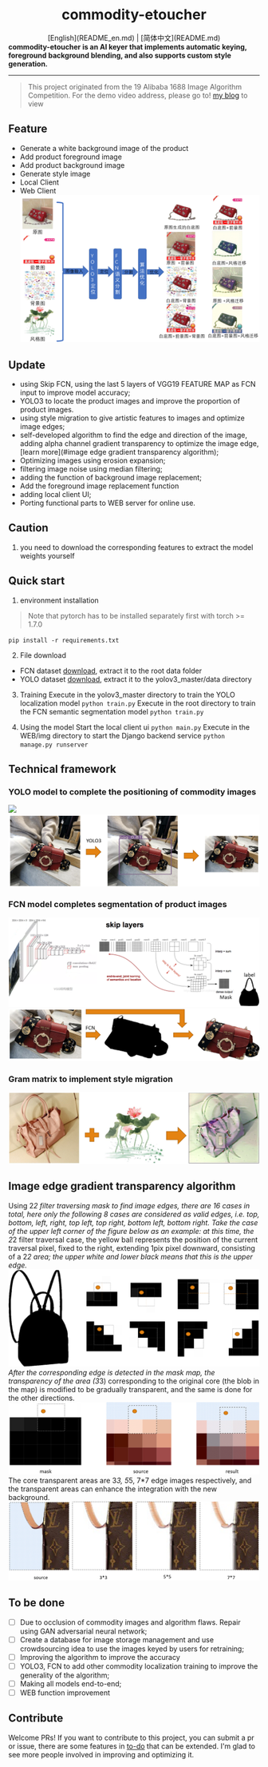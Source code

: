 <div align="center">
<h1>commodity-etoucher</h1>
[English](README_en.md) | [简体中文](README.md)
</div>
<strong>commodity-etoucher is an AI keyer that implements automatic keying, foreground background blending, and also supports custom style generation.</strong>

<hr>

> This project originated from the 19 Alibaba 1688 Image Algorithm Competition. For the demo video address, please go to! [my blog](http://img.cmlt.fun/article/fcn演示.mp4) to view

## Feature
- Generate a white background image of the product
- Add product foreground image
- Add product background image
- Generate style image
- Local Client
- Web Client
![](readme.assets/20230617144416.png)

## Update
- using Skip FCN, using the last 5 layers of VGG19 FEATURE MAP as FCN input to improve model accuracy;
- YOLO3 to locate the product images and improve the proportion of product images.
- using style migration to give artistic features to images and optimize image edges;
- self-developed algorithm to find the edge and direction of the image, adding alpha channel gradient transparency to optimize the image edge, [learn more](#image edge gradient transparency algorithm);
- Optimizing images using erosion expansion;
- filtering image noise using median filtering;
- adding the function of background image replacement;
- Add the foreground image replacement function
- adding local client UI;
- Porting functional parts to WEB server for online use.


## Caution
1. you need to download the corresponding features to extract the model weights yourself

## Quick start

1. environment installation
> Note that pytorch has to be installed separately first with torch >= 1.7.0

`pip install -r requirements.txt`

2. File download
- FCN dataset [download](http://img.cmlt.fun/article/fcnbagdata.zip), extract it to the root data folder
- YOLO dataset [download](http://img.cmlt.fun/article/yolobagdata.zip), extract it to the yolov3_master/data directory
3. Training
Execute in the yolov3_master directory to train the YOLO localization model
`python train.py`
Execute in the root directory to train the FCN semantic segmentation model
`python train.py`

4. Using the model
Start the local client ui
`python main.py`
Execute in the WEB/img directory to start the Django backend service
`python manage.py runserver`

## Technical framework
### YOLO model to complete the positioning of commodity images
![](http://img.cmlt.fun/article/20230617151406.png)
![](readme.assets/20230617151429.png)

### FCN model completes segmentation of product images
![](readme.assets/20230617151742.png)
![](readme.assets/20230617151812.png)

### Gram matrix to implement style migration
![](readme.assets/20230617151855.png)

## Image edge gradient transparency algorithm
Using 2*2 filter traversing mask to find image edges, there are 16 cases in total, here only the following 8 cases are considered as valid edges, i.e. top, bottom, left, right, top left, top right, bottom left, bottom right. Take the case of the upper left corner of the figure below as an example: at this time, the 2*2 filter traversal case, the yellow ball represents the position of the current traversal pixel, fixed to the right, extending 1pix pixel downward, consisting of a 2*2 area; the upper white and lower black means that this is the upper edge.
![](readme.assets/20230617152620.png)
After the corresponding edge is detected in the mask map, the transparency of the area (3*3) corresponding to the original core (the blob in the map) is modified to be gradually transparent, and the same is done for the other directions.
![](readme.assets/20230617153343.png)
The core transparent areas are 3*3, 5*5, 7*7 edge images respectively, and the transparent areas can enhance the integration with the new background.
![](readme.assets/20230617153408.png)

## To be done
- [ ] Due to occlusion of commodity images and algorithm flaws. Repair using GAN adversarial neural network;
- [ ] Create a database for image storage management and use crowdsourcing idea to use the images keyed by users for retraining;
- [ ] Improving the algorithm to improve the accuracy
- [ ] YOLO3, FCN to add other commodity localization training to improve the generality of the algorithm;
- [ ] Making all models end-to-end;
- [ ] WEB function improvement

## Contribute
Welcome PRs! If you want to contribute to this project, you can submit a pr or issue, there are some features in [to-do](#to-do) that can be extended. I'm glad to see more people involved in improving and optimizing it.